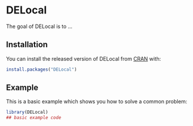 
<!-- README.md is generated from README.Rmd. Please edit that file -->

# DELocal

<!-- badges: start -->

<!-- badges: end -->

The goal of DELocal is to …

## Installation

You can install the released version of DELocal from
[CRAN](https://CRAN.R-project.org) with:

``` r
install.packages("DELocal")
```

## Example

This is a basic example which shows you how to solve a common problem:

``` r
library(DELocal)
## basic example code
```

